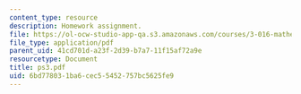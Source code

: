 ```yaml
---
content_type: resource
description: Homework assignment.
file: https://ol-ocw-studio-app-qa.s3.amazonaws.com/courses/3-016-mathematics-for-materials-scientists-and-engineers-fall-2005/6bd778031ba6cec55452757bc5625fe9_ps3.pdf
file_type: application/pdf
parent_uid: 41cd701d-a23f-2d39-b7a7-11f15af72a9e
resourcetype: Document
title: ps3.pdf
uid: 6bd77803-1ba6-cec5-5452-757bc5625fe9
---
```

